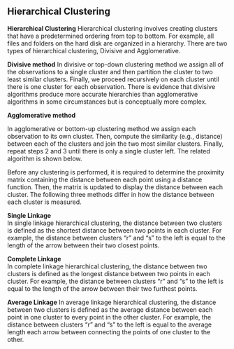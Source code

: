 ## Hierarchical Clustering

**Hierarchical Clustering**
Hierarchical clustering involves creating clusters that have a predetermined ordering from top to bottom. For example, all files and folders on the hard disk are organized in a hierarchy. There are two types of hierarchical clustering, Divisive and Agglomerative.		


**Divisive method**
In divisive or top-down clustering method we assign all of the observations to a single cluster and then partition the cluster to two least similar clusters. Finally, we proceed recursively on each cluster until there is one cluster for each observation. There is evidence that divisive algorithms produce more accurate hierarchies than agglomerative  algorithms in some circumstances but is conceptually more complex.		
 		
**Agglomerative method**

In agglomerative or bottom-up clustering method we assign each observation to its own cluster. Then, compute the similarity (e.g., distance) between each of the clusters and join the two most similar clusters. Finally, repeat steps 2 and 3 until there is only a single cluster left. The related algorithm is shown below.		


Before any clustering is performed, it is required to determine the proximity matrix containing the distance between each point using a distance function. Then, the matrix is updated to display the distance between each cluster. The following three methods differ in how the distance between each cluster is measured.		
 		
**Single Linkage**		
In single linkage hierarchical clustering, the distance between two clusters is defined as the shortest distance between two points in each cluster. For example, the distance between clusters “r” and “s” to the left is equal to the length of the arrow between their two closest points.		


**Complete Linkage**		
In complete linkage hierarchical clustering, the distance between two clusters is defined as the longest distance between two points in each cluster. For example, the distance between clusters “r” and “s” to the left is equal to the length of the arrow between their two furthest points.		


**Average Linkage**	
In average linkage hierarchical clustering, the distance between two clusters is defined as the average distance between each point in one cluster to every point in the other cluster. For example, the distance between clusters “r” and “s” to the left is equal to the average length each arrow between connecting the points of one cluster to the other.		
